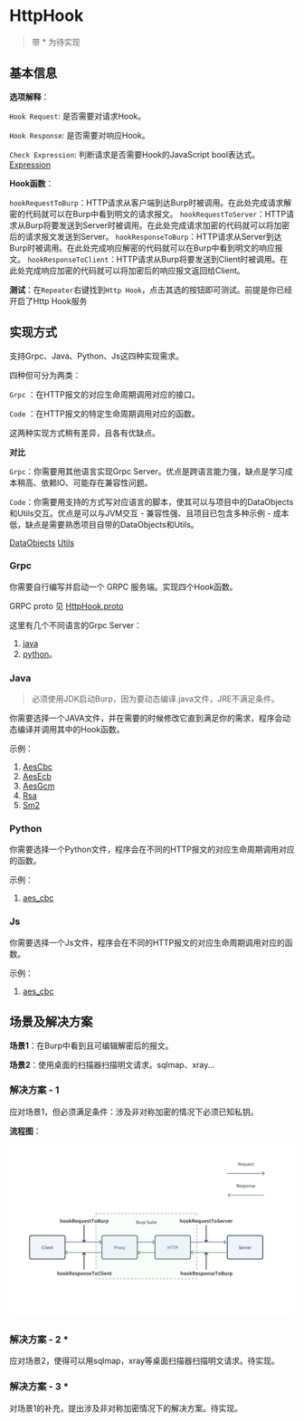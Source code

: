 # HttpHook

> 带 * 为待实现

## 基本信息

**选项解释**：

`Hook Request`: 是否需要对请求Hook。

`Hook Response`: 是否需要对响应Hook。

`Check Expression`: 判断请求是否需要Hook的JavaScript bool表达式。[Expression](https://github.com/outlaws-bai/Galaxy/blob/main/docs/Basic.md#Expression)

**Hook函数**：

`hookRequestToBurp`：HTTP请求从客户端到达Burp时被调用。在此处完成请求解密的代码就可以在Burp中看到明文的请求报文。
`hookRequestToServer`：HTTP请求从Burp将要发送到Server时被调用。在此处完成请求加密的代码就可以将加密后的请求报文发送到Server。
`hookResponseToBurp`：HTTP请求从Server到达Burp时被调用。在此处完成响应解密的代码就可以在Burp中看到明文的响应报文。
`hookResponseToClient`：HTTP请求从Burp将要发送到Client时被调用。在此处完成响应加密的代码就可以将加密后的响应报文返回给Client。


**测试**：在`Repeater`右键找到`Http Hook`，点击其选的按钮即可测试。前提是你已经开启了Http Hook服务

## 实现方式

支持Grpc、Java、Python、Js这四种实现需求。

四种但可分为两类：

`Grpc` ：在HTTP报文的对应生命周期调用对应的接口。

`Code` ：在HTTP报文的特定生命周期调用对应的函数。

这两种实现方式稍有差异，且各有优缺点。

**对比**

`Grpc`：你需要用其他语言实现Grpc Server。优点是跨语言能力强，缺点是学习成本稍高、依赖IO、可能存在兼容性问题。

`Code`：你需要用支持的方式写对应语言的脚本，使其可以与项目中的DataObjects和Utils交互。优点是可以与JVM交互 - 兼容性强、且项目已包含多种示例 - 成本低，缺点是需要熟悉项目自带的DataObjects和Utils。

[DataObjects](https://github.com/outlaws-bai/Galaxy/blob/main/docs/Basic.md#DataObjects)      [Utils](https://github.com/outlaws-bai/Galaxy/blob/main/docs/Basic.md#Utils)

### Grpc

你需要自行编写并启动一个 GRPC 服务端。实现四个Hook函数。

GRPC proto 见 [HttpHook.proto](https://github.com/outlaws-bai/Galaxy/blob/main/src/main/proto/HttpHook.proto)

这里有几个不同语言的Grpc Server：
1. [java](https://github.com/outlaws-bai/Galaxy/blob/main/src/test/java/org/m2sec/core/httphook/HttpHookGrpcServer.java)
2. [python](https://github.com/outlaws-bai/PyGRpcServer)。

### Java

> 必须使用JDK启动Burp，因为要动态编译.java文件，JRE不满足条件。

你需要选择一个JAVA文件，并在需要的时候修改它直到满足你的需求，程序会动态编译并调用其中的Hook函数。

示例：
1. [AesCbc](https://github1s.com/outlaws-bai/Galaxy/blob/main/src/main/resources/examples/AesCbc.java)
2. [AesEcb](https://github1s.com/outlaws-bai/Galaxy/blob/main/src/main/resources/examples/AesEcb.java)
3. [AesGcm](https://github1s.com/outlaws-bai/Galaxy/blob/main/src/main/resources/examples/AesGcm.java)
4. [Rsa](https://github1s.com/outlaws-bai/Galaxy/blob/main/src/main/resources/examples/Rsa.java)
5. [Sm2](https://github1s.com/outlaws-bai/Galaxy/blob/main/src/main/resources/examples/Sm2.java)

### Python

你需要选择一个Python文件，程序会在不同的HTTP报文的对应生命周期调用对应的函数。

示例：
1. [aes_cbc](https://github1s.com/outlaws-bai/Galaxy/blob/main/src/main/resources/examples/aes_cbc.py)

### Js

你需要选择一个Js文件，程序会在不同的HTTP报文的对应生命周期调用对应的函数。

示例：
1. [aes_cbc](https://github1s.com/outlaws-bai/Galaxy/blob/main/src/main/resources/examples/aes_cbc.js)

## 场景及解决方案

**场景1**：在Burp中看到且可编辑解密后的报文。

**场景2**：使用桌面的扫描器扫描明文请求。sqlmap、xray...

### 解决方案 - 1

应对场景1，但必须满足条件：涉及非对称加密的情况下必须已知私钥。

**流程图**：

![流程图](https://raw.githubusercontent.com/outlaws-bai/picture/main/img/image-20240621105543574.png)

### 解决方案 - 2 *

应对场景2，使得可以用sqlmap，xray等桌面扫描器扫描明文请求。待实现。

### 解决方案 - 3 *

对场景1的补充，提出涉及非对称加密情况下的解决方案。待实现。
